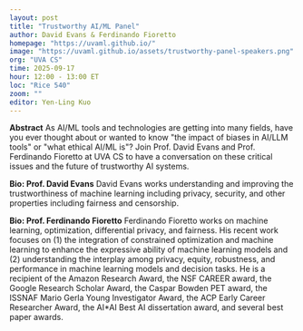 ```yaml
---
layout: post
title: "Trustworthy AI/ML Panel"
author: David Evans & Ferdinando Fioretto
homepage: "https://uvaml.github.io/"
image: "https://uvaml.github.io/assets/trustworthy-panel-speakers.png"
org: "UVA CS"
time: 2025-09-17
hour: 12:00 - 13:00 ET
loc: "Rice 540"
zoom: ""
editor: Yen-Ling Kuo
---
```


**Abstract**
As AI/ML tools and technologies are getting into many fields, have you ever thought about or wanted to know "the impact of biases in AI/LLM tools" or "what ethical AI/ML is"? Join Prof. David Evans and Prof. Ferdinando Fioretto at UVA CS to have a conversation on these critical issues and the future of trustworthy AI systems. 

**Bio: Prof. David Evans**
David Evans works understanding and improving the trustworthiness of machine learning including privacy, security, and other properties including fairness and censorship.

**Bio: Prof. Ferdinando Fioretto**
Ferdinando Fioretto works on machine learning, optimization, differential privacy, and fairness. His recent work focuses on (1) the integration of constrained optimization and machine learning to enhance the expressive ability of machine learning models and (2) understanding the interplay among privacy, equity, robustness, and performance in machine learning models and decision tasks. He is a recipient of the Amazon Research Award, the NSF CAREER award, the Google Research Scholar Award, the Caspar Bowden PET award, the ISSNAF Mario Gerla Young Investigator Award, the ACP Early Career Researcher Award, the AI*AI Best AI dissertation award, and several best paper awards.

